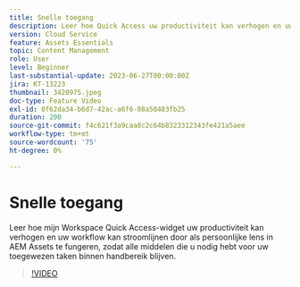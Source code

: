 ```yaml
---
title: Snelle toegang
description: Leer hoe Quick Access uw productiviteit kan verhogen en uw workflow kan stroomlijnen door als persoonlijke lens in AEM Assets te fungeren, zodat alle middelen die u nodig hebt voor uw toegewezen taken binnen handbereik blijven.
version: Cloud Service
feature: Assets Essentials
topic: Content Management
role: User
level: Beginner
last-substantial-update: 2023-06-27T00:00:00Z
jira: KT-13223
thumbnail: 3420975.jpeg
doc-type: Feature Video
exl-id: 0f62da34-b6d7-42ac-a6f6-08a50483fb25
duration: 200
source-git-commit: f4c621f3a9caa8c2c64b8323312343fe421a5aee
workflow-type: tm+mt
source-wordcount: '75'
ht-degree: 0%

---
```


# Snelle toegang

Leer hoe mijn Workspace Quick Access-widget uw productiviteit kan verhogen en uw workflow kan stroomlijnen door als persoonlijke lens in AEM Assets te fungeren, zodat alle middelen die u nodig hebt voor uw toegewezen taken binnen handbereik blijven.

>[!VIDEO](https://video.tv.adobe.com/v/3420975/?learn=on)
